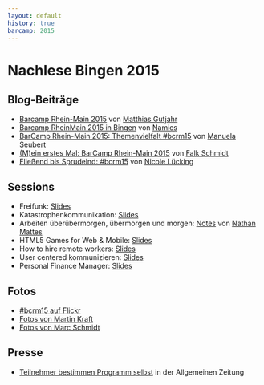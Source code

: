 ```yaml
---
layout: default
history: true
barcamp: 2015
---
```


# Nachlese Bingen 2015

## Blog-Beiträge

 * [Barcamp Rhein-Main 2015](http://blog.sperrobjekt.de/content/1000478-Barcamp-Rhein-Main-2015.html) von [Matthias Gutjahr](https://twitter.com/mattsches)
 * [Barcamp RheinMain 2015 in Bingen](https://about.namics.com/2015/11/barcamp-rheinmain-2015-in-bingen.html) von [Namics](https://twitter.com/namics)
 * [BarCamp Rhein-Main 2015: Themenvielfalt #bcrm15](http://www.seubert-pr.de/blog/2015/11/24/barcamp-rhein-main-2015-themenvielfalt-bcrm15/) von [Manuela Seubert](https://twitter.com/ManuelaSeubert)
 * [(M)ein erstes Mal: BarCamp Rhein-Main 2015](http://falkschmidt.com/2015/11/ein-erstes-mal_bcrm15/) von [Falk Schmidt](https://twitter.com/FalkSchmidt)
 * [Fließend bis Sprudelnd: #bcrm15](http://blog.poasworld.de/bcrm15/) von [Nicole Lücking](https://twitter.com/photostroller)

## Sessions

 * Freifunk: [Slides](http://talks.sperrobjekt.de/bcrm15_freifunk/)
 * Katastrophenkommunikation: [Slides](http://www.junaimnetz.de/wp-content/uploads/2015/11/Katastrophen.pdf)
 * Arbeiten überübermorgen, übermorgen und morgen: [Notes](https://bullenscheisse.de/2015/arbeiten-ueberuebermorgen-uebermorgen-und-morgen/) von [Nathan Mattes](https://twitter.com/zeitschlag)
 * HTML5 Games for Web & Mobile: [Slides](http://de.slideshare.net/casarock/html5-games-for-web-mobile)
 * How to hire remote workers: [Slides](https://docs.google.com/presentation/d/1KAMzZ8nWJihu61_lsb1xuukhBgzMOPPaiGbvVEjWV_w/edit)
 * User centered kommunizieren: [Slides](http://downloads.giinco.de/bcrm15/giinco_User-Centered-kommunizieren_bcrm15.pdf?utm_source=hootsuite)
 * Personal Finance Manager: [Slides](https://prezi.com/zilukowsij_e/personal-finance-manager/)

## Fotos

 * [#bcrm15 auf Flickr](https://www.flickr.com/search/?sort=date-posted-desc&text=%23bcrm15)
 * [Fotos von Martin Kraft](https://www.flickr.com/photos/90741600@N03/sets/72157659120329764/)
 * [Fotos von Marc Schmidt](https://drive.google.com/folderview?id=0B5izLHle4MQ7Q0VUa2ttM3BuMkU&usp=sharing)

## Presse

* [Teilnehmer bestimmen Programm selbst](http://www.allgemeine-zeitung.de/lokales/bingen/bingen/teilnehmer-bestimmen-programm-selbst_16402533.htm) in der Allgemeinen Zeitung
